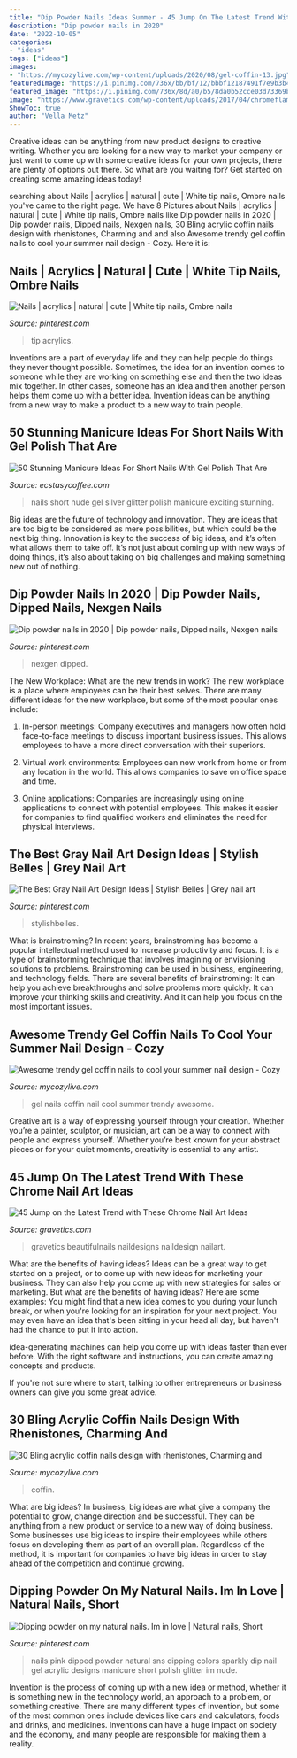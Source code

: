 ```yaml
---
title: "Dip Powder Nails Ideas Summer - 45 Jump On The Latest Trend With These Chrome Nail Art Ideas"
description: "Dip powder nails in 2020"
date: "2022-10-05"
categories:
- "ideas"
tags: ["ideas"]
images:
- "https://mycozylive.com/wp-content/uploads/2020/08/gel-coffin-13.jpg"
featuredImage: "https://i.pinimg.com/736x/bb/bf/12/bbbf12187491f7e9b3b45afe1e1291e7.jpg"
featured_image: "https://i.pinimg.com/736x/8d/a0/b5/8da0b52cce03d73369b42382bd5b1c9b.jpg"
image: "https://www.gravetics.com/wp-content/uploads/2017/04/chromeflames-nailart-naildesigns-naildesign-beautifulnails.jpg"
ShowToc: true
author: "Vella Metz"
---
```



Creative ideas can be anything from new product designs to creative writing. Whether you are looking for a new way to market your company or just want to come up with some creative ideas for your own projects, there are plenty of options out there. So what are you waiting for? Get started on creating some amazing ideas today!

	

		
searching about Nails | acrylics | natural | cute | White tip nails, Ombre nails you've came to the right page. We have 8 Pictures about Nails | acrylics | natural | cute | White tip nails, Ombre nails like Dip powder nails in 2020 | Dip powder nails, Dipped nails, Nexgen nails, 30 Bling acrylic coffin nails design with rhenistones, Charming and and also Awesome trendy gel coffin nails to cool your summer nail design - Cozy. Here it is:
		
    
## Nails | Acrylics | Natural | Cute | White Tip Nails, Ombre Nails

<img loading=lazy src="https://i.pinimg.com/736x/8d/a0/b5/8da0b52cce03d73369b42382bd5b1c9b.jpg" onerror="this.onerror=null;this.src='https://tse1.mm.bing.net/th?id=OIP.XNz3CpmhUgJG0iKG3zKmIwHaJ8&amp;pid=15.1';" alt="Nails | acrylics | natural | cute | White tip nails, Ombre nails">

_Source: pinterest.com_

>tip acrylics. 

	

Inventions are a part of everyday life and they can help people do things they never thought possible. Sometimes, the idea for an invention comes to someone while they are working on something else and then the two ideas mix together. In other cases, someone has an idea and then another person helps them come up with a better idea. Invention ideas can be anything from a new way to make a product to a new way to train people.

    
## 50 Stunning Manicure Ideas For Short Nails With Gel Polish That Are

<img loading=lazy src="https://i0.wp.com/www.ecstasycoffee.com/wp-content/uploads/2016/09/Nude-and-silver-glitter-nails.jpg" onerror="this.onerror=null;this.src='https://tse4.mm.bing.net/th?id=OIP.D2gl5-tOp1YYZFjq1DVPTQHaJ4&amp;pid=15.1';" alt="50 Stunning Manicure Ideas For Short Nails With Gel Polish That Are">

_Source: ecstasycoffee.com_

>nails short nude gel silver glitter polish manicure exciting stunning. 

	

Big ideas are the future of technology and innovation. They are ideas that are too big to be considered as mere possibilities, but which could be the next big thing. Innovation is key to the success of big ideas, and it’s often what allows them to take off. It’s not just about coming up with new ways of doing things, it’s also about taking on big challenges and making something new out of nothing.

    
## Dip Powder Nails In 2020 | Dip Powder Nails, Dipped Nails, Nexgen Nails

<img loading=lazy src="https://i.pinimg.com/736x/bb/bf/12/bbbf12187491f7e9b3b45afe1e1291e7.jpg" onerror="this.onerror=null;this.src='https://tse3.mm.bing.net/th?id=OIP.qASqMzHIULxcc7axdmH1QQHaJ3&amp;pid=15.1';" alt="Dip powder nails in 2020 | Dip powder nails, Dipped nails, Nexgen nails">

_Source: pinterest.com_

>nexgen dipped. 

	

The New Workplace: What are the new trends in work?
The new workplace is a place where employees can be their best selves. There are many different ideas for the new workplace, but some of the most popular ones include:
1. In-person meetings: Company executives and managers now often hold face-to-face meetings to discuss important business issues. This allows employees to have a more direct conversation with their superiors.

2. Virtual work environments: Employees can now work from home or from any location in the world. This allows companies to save on office space and time.

3. Online applications: Companies are increasingly using online applications to connect with potential employees. This makes it easier for companies to find qualified workers and eliminates the need for physical interviews.

    
## The Best Gray Nail Art Design Ideas | Stylish Belles | Grey Nail Art

<img loading=lazy src="https://i.pinimg.com/736x/3d/88/e9/3d88e9dc6387de80033406b6eb830969.jpg" onerror="this.onerror=null;this.src='https://tse2.mm.bing.net/th?id=OIP.R-P8w_Ko8BGmIH0xHSUMqAHaM9&amp;pid=15.1';" alt="The Best Gray Nail Art Design Ideas | Stylish Belles | Grey nail art">

_Source: pinterest.com_

>stylishbelles. 

	

What is brainstroming?
In recent years, brainstroming has become a popular intellectual method used to increase productivity and focus. It is a type of brainstorming technique that involves imagining or envisioning solutions to problems. Brainstroming can be used in business, engineering, and technology fields.
There are several benefits of brainstroming: It can help you achieve breakthroughs and solve problems more quickly. It can improve your thinking skills and creativity. And it can help you focus on the most important issues.

    
## Awesome Trendy Gel Coffin Nails To Cool Your Summer Nail Design - Cozy

<img loading=lazy src="https://mycozylive.com/wp-content/uploads/2020/08/gel-coffin-13.jpg" onerror="this.onerror=null;this.src='https://tse3.mm.bing.net/th?id=OIP.rloPRXHx1x2HieQ7sZ3hdQHaJO&amp;pid=15.1';" alt="Awesome trendy gel coffin nails to cool your summer nail design - Cozy">

_Source: mycozylive.com_

>gel nails coffin nail cool summer trendy awesome. 

	

Creative art is a way of expressing yourself through your creation. Whether you’re a painter, sculptor, or musician, art can be a way to connect with people and express yourself. Whether you’re best known for your abstract pieces or for your quiet moments, creativity is essential to any artist.

    
## 45 Jump On The Latest Trend With These Chrome Nail Art Ideas

<img loading=lazy src="https://www.gravetics.com/wp-content/uploads/2017/04/chromeflames-nailart-naildesigns-naildesign-beautifulnails.jpg" onerror="this.onerror=null;this.src='https://tse3.mm.bing.net/th?id=OIP.wt5uldaze20S812oyHwP5QHaHa&amp;pid=15.1';" alt="45 Jump on the Latest Trend with These Chrome Nail Art Ideas">

_Source: gravetics.com_

>gravetics beautifulnails naildesigns naildesign nailart. 

	

What are the benefits of having ideas?
Ideas can be a great way to get started on a project, or to come up with new ideas for marketing your business. They can also help you come up with new strategies for sales or marketing. But what are the benefits of having ideas? Here are some examples: 
You might find that a new idea comes to you during your lunch break, or when you're looking for an inspiration for your next project. You may even have an idea that's been sitting in your head all day, but haven't had the chance to put it into action. 

idea-generating machines can help you come up with ideas faster than ever before. With the right software and instructions, you can create amazing concepts and products. 

If you're not sure where to start, talking to other entrepreneurs or business owners can give you some great advice.

    
## 30 Bling Acrylic Coffin Nails Design With Rhenistones, Charming And

<img loading=lazy src="https://mycozylive.com/wp-content/uploads/2020/05/26.png" onerror="this.onerror=null;this.src='https://tse3.mm.bing.net/th?id=OIP.SGEdLh999bJsG5GcbfZwYAHaLw&amp;pid=15.1';" alt="30 Bling acrylic coffin nails design with rhenistones, Charming and">

_Source: mycozylive.com_

>coffin. 

	

What are big ideas?
In business, big ideas are what give a company the potential to grow, change direction and be successful. They can be anything from a new product or service to a new way of doing business. 
Some businesses use big ideas to inspire their employees while others focus on developing them as part of an overall plan. Regardless of the method, it is important for companies to have big ideas in order to stay ahead of the competition and continue growing.

    
## Dipping Powder On My Natural Nails. Im In Love | Natural Nails, Short

<img loading=lazy src="https://i.pinimg.com/736x/c2/06/b3/c206b3e866dcf909a906f78179917550--sparkly-nails-pink-sparkly.jpg" onerror="this.onerror=null;this.src='https://tse1.mm.bing.net/th?id=OIP.oOIib62nZtAhO-nRCDzLQgHaNK&amp;pid=15.1';" alt="Dipping powder on my natural nails. Im in love | Natural nails, Short">

_Source: pinterest.com_

>nails pink dipped powder natural sns dipping colors sparkly dip nail gel acrylic designs manicure short polish glitter im nude. 

	

Invention is the process of coming up with a new idea or method, whether it is something new in the technology world, an approach to a problem, or something creative. There are many different types of invention, but some of the most common ones include devices like cars and calculators, foods and drinks, and medicines. Inventions can have a huge impact on society and the economy, and many people are responsible for making them a reality.

